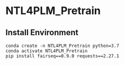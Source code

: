 # NTL4PLM_Pretrain

## Install Environment

```
conda create -n NTL4PLM_Pretrain python=3.7
conda activate NTL4PLM_Pretrain
pip install fairseq==0.9.0 requests==2.27.1
```